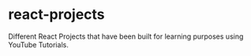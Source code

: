 # react-projects
Different React Projects that have been built for learning purposes using YouTube Tutorials.
